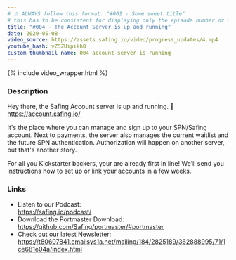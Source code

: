 ```yaml
---
# ⚠️ ALWAYS follow this format: "#001 - Some sweet title"
# this has to be consistent for displaying only the episode number or only the title
title: "#004 - The Account Server is up and running"
date: 2020-05-08
video_source: https://assets.safing.io/video/progress_updates/4.mp4
youtube_hash: vZSZUipikh8
custom_thumbnail_name: 004-account-server-is-running
---
```


{% include video_wrapper.html %}

### Description

Hey there, the Safing Account server is up and running. 🙌  
<https://account.safing.io/>

It's the place where you can manage and sign up to your SPN/Safing account. Next to payments, the server also manages the current waitlist and the future SPN authentication. Authorization will happen on another server, but that's another story.

For all you Kickstarter backers, your are already first in line! We'll send you instructions how to set up or link your accounts in a few weeks.

### Links

- Listen to our Podcast:  
  <https://safing.io/podcast/>
- Download the Portmaster Download:  
  <https://github.com/Safing/portmaster/#portmaster>
- Check out our latest Newsletter:  
  <https://t80607841.emailsys1a.net/mailing/184/2825189/362888995/71/1ce681e04a/index.html>
